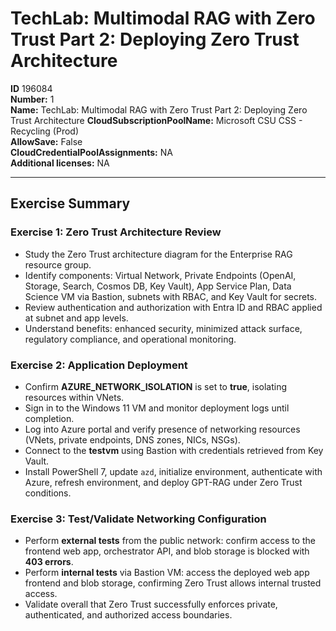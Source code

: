 # TechLab: Multimodal RAG with Zero Trust Part 2: Deploying Zero Trust Architecture

**ID** 196084  
**Number:** 1  
**Name:** TechLab: Multimodal RAG with Zero Trust Part 2: Deploying Zero Trust Architecture
**CloudSubscriptionPoolName:** Microsoft CSU CSS - Recycling (Prod)  
**AllowSave:** False  
**CloudCredentialPoolAssignments:** NA  
**Additional licenses:** NA  

---

## Exercise Summary

### Exercise 1: Zero Trust Architecture Review
- Study the Zero Trust architecture diagram for the Enterprise RAG resource group.  
- Identify components: Virtual Network, Private Endpoints (OpenAI, Storage, Search, Cosmos DB, Key Vault), App Service Plan, Data Science VM via Bastion, subnets with RBAC, and Key Vault for secrets.  
- Review authentication and authorization with Entra ID and RBAC applied at subnet and app levels.  
- Understand benefits: enhanced security, minimized attack surface, regulatory compliance, and operational monitoring.  

### Exercise 2: Application Deployment
- Confirm **AZURE_NETWORK_ISOLATION** is set to **true**, isolating resources within VNets.  
- Sign in to the Windows 11 VM and monitor deployment logs until completion.  
- Log into Azure portal and verify presence of networking resources (VNets, private endpoints, DNS zones, NICs, NSGs).  
- Connect to the **testvm** using Bastion with credentials retrieved from Key Vault.  
- Install PowerShell 7, update `azd`, initialize environment, authenticate with Azure, refresh environment, and deploy GPT-RAG under Zero Trust conditions.  

### Exercise 3: Test/Validate Networking Configuration
- Perform **external tests** from the public network: confirm access to the frontend web app, orchestrator API, and blob storage is blocked with **403 errors**.  
- Perform **internal tests** via Bastion VM: access the deployed web app frontend and blob storage, confirming Zero Trust allows internal trusted access.  
- Validate overall that Zero Trust successfully enforces private, authenticated, and authorized access boundaries.  
